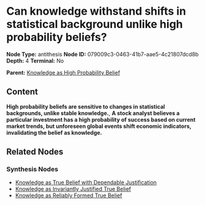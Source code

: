 # Can knowledge withstand shifts in statistical background unlike high probability beliefs?

**Node Type:** antithesis
**Node ID:** 079009c3-0463-41b7-aae5-4c21807dcd8b
**Depth:** 4
**Terminal:** No

**Parent:** [Knowledge as High Probability Belief](knowledge-as-high-probability-belief-synthesis-cabc363a-33a7-4f2c-9738-4031072ac817.md)

## Content

**High probability beliefs are sensitive to changes in statistical backgrounds, unlike stable knowledge.**, **A stock analyst believes a particular investment has a high probability of success based on current market trends, but unforeseen global events shift economic indicators, invalidating the belief as knowledge.**

## Related Nodes

### Synthesis Nodes

- [Knowledge as True Belief with Dependable Justification](knowledge-as-true-belief-with-dependable-justification-synthesis-4eb07196-76a3-40cd-a702-7b7c95b49af3.md)
- [Knowledge as Invariantly Justified True Belief](knowledge-as-invariantly-justified-true-belief-synthesis-de4c8cf1-95dc-4adc-a099-581e8d11685d.md)
- [Knowledge as Reliably Formed True Belief](knowledge-as-reliably-formed-true-belief-synthesis-2660b97b-9907-4056-8327-47e532602912.md)
